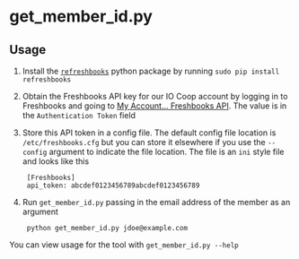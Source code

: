 # get_member_id.py

## Usage

1. Install the [`refreshbooks`](https://pypi.python.org/pypi/refreshbooks/) python package by running `sudo pip install refreshbooks`
2. Obtain the Freshbooks API key for our IO Coop account by logging in to Freshbooks and going to [My Account... Freshbooks API](https://iocoop.freshbooks.com/apiEnable). The value is in the `Authentication Token` field
3. Store this API token in a config file. The default config file location is `/etc/freshbooks.cfg` but you can store it elsewhere if you use the `--config` argument to indicate the file location. The file is an `ini` style file and looks like this

        [Freshbooks]
        api_token: abcdef0123456789abcdef0123456789

4. Run `get_member_id.py` passing in the email address of the member as an argument

        python get_member_id.py jdoe@example.com

You can view usage for the tool with `get_member_id.py --help`

